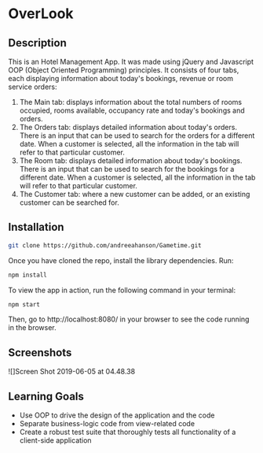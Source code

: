 # OverLook

## Description

This is an Hotel Management App. It was made using jQuery and Javascript OOP (Object Oriented Programming) principles. It consists of four tabs, each displaying information about today's bookings, revenue or room service orders: 

1. The Main tab: displays information about the total numbers of rooms occupied, rooms available, occupancy rate and today's bookings and orders.
2. The Orders tab: displays detailed information about today's orders. There is an input that can be used to search for the orders for a different date. When a customer is selected, all the information in the tab will refer to that particular customer.
3. The Room tab: displays detailed information about today's bookings. There is an input that can be used to search for the bookings for a different date. When a customer is selected, all the information in the tab will refer to that particular customer.
4. The Customer tab: where a new customer can be added, or an existing customer can be searched for.

## Installation

```bash
git clone https://github.com/andreeahanson/Gametime.git
```
Once you have cloned the repo, install the library dependencies. Run:

```bash
npm install
```

To view the app in action, run the following command in your terminal:

```bash
npm start
```

Then, go to http://localhost:8080/ in your browser to see the code running in the browser.

## Screenshots
![]Screen Shot 2019-06-05 at 04.48.38

## Learning Goals

- Use OOP to drive the design of the application and the code
- Separate business-logic code from view-related code
- Create a robust test suite that thoroughly tests all functionality of a client-side application

